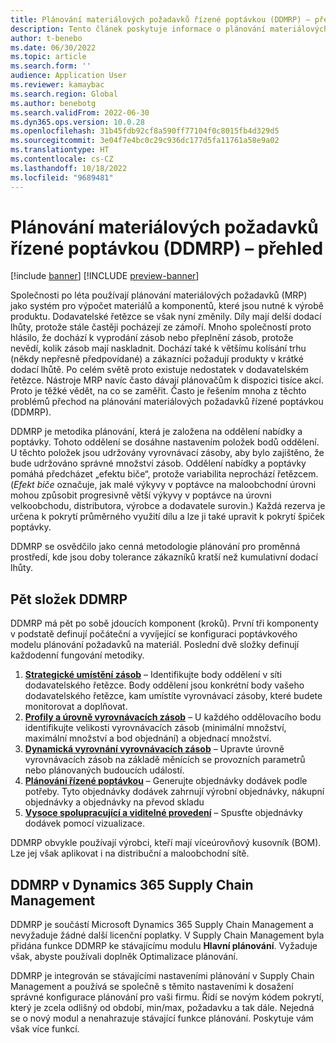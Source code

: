 ```yaml
---
title: Plánování materiálových požadavků řízené poptávkou (DDMRP) – přehled
description: Tento článek poskytuje informace o plánování materiálových požadavků řízené poptávkou (DDMRP), metodologii plánování, která je založena na oddělení nabídky a poptávky.
author: t-benebo
ms.date: 06/30/2022
ms.topic: article
ms.search.form: ''
audience: Application User
ms.reviewer: kamaybac
ms.search.region: Global
ms.author: benebotg
ms.search.validFrom: 2022-06-30
ms.dyn365.ops.version: 10.0.28
ms.openlocfilehash: 31b45fdb92cf8a590ff77104f0c8015fb4d329d5
ms.sourcegitcommit: 3e04f7e4bc0c29c936dc177d5fa11761a58e9a02
ms.translationtype: HT
ms.contentlocale: cs-CZ
ms.lasthandoff: 10/18/2022
ms.locfileid: "9689481"
---
```

# <a name="demand-driven-material-requirements-planning-ddmrp-overview"></a>Plánování materiálových požadavků řízené poptávkou (DDMRP) – přehled

[!include [banner](../../includes/banner.md)]
[!INCLUDE [preview-banner](../../includes/preview-banner.md)]
<!-- KFM: Preview until further notice -->

Společnosti po léta používají plánování materiálových požadavků (MRP) jako systém pro výpočet materiálů a komponentů, které jsou nutné k výrobě produktu. Dodavatelské řetězce se však nyní změnily. Díly mají delší dodací lhůty, protože stále častěji pocházejí ze zámoří. Mnoho společností proto hlásilo, že dochází k vyprodání zásob nebo přeplnění zásob, protože nevědí, kolik zásob mají naskladnit. Dochází také k většímu kolísání trhu (někdy nepřesně předpovídané) a zákazníci požadují produkty v krátké dodací lhůtě. Po celém světě proto existuje nedostatek v dodavatelském řetězce. Nástroje MRP navíc často dávají plánovačům k dispozici tisíce akcí. Proto je těžké vědět, na co se zaměřit. Často je řešením mnoha z těchto problémů přechod na plánování materiálových požadavků řízené poptávkou (DDMRP).

DDMRP je metodika plánování, která je založena na oddělení nabídky a poptávky. Tohoto oddělení se dosáhne nastavením položek bodů oddělení. U těchto položek jsou udržovány vyrovnávací zásoby, aby bylo zajištěno, že bude udržováno správné množství zásob. Oddělení nabídky a poptávky pomáhá předcházet „efektu biče“, protože variabilita neprochází řetězcem. (*Efekt biče* označuje, jak malé výkyvy v poptávce na maloobchodní úrovni mohou způsobit progresivně větší výkyvy v poptávce na úrovni velkoobchodu, distributora, výrobce a dodavatele surovin.) Každá rezerva je určena k pokrytí průměrného využití dílu a lze ji také upravit k pokrytí špiček poptávky.

DDMRP se osvědčilo jako cenná metodologie plánování pro proměnná prostředí, kde jsou doby tolerance zákazníků kratší než kumulativní dodací lhůty.

## <a name="the-five-components-of-ddmrp"></a>Pět složek DDMRP

DDMRP má pět po sobě jdoucích komponent (kroků). První tři komponenty v podstatě definují počáteční a vyvíjející se konfiguraci poptávkového modelu plánování požadavků na materiál. Poslední dvě složky definují každodenní fungování metodiky.

1. **[Strategické umístění zásob](ddmrp-inventory-positioning.md)** – Identifikujte body oddělení v síti dodavatelského řetězce. Body oddělení jsou konkrétní body vašeho dodavatelského řetězce, kam umístíte vyrovnávací zásoby, které budete monitorovat a doplňovat.
2. **[Profily a úrovně vyrovnávacích zásob](ddmrp-buffer-profile-and-levels.md)** – U každého oddělovacího bodu identifikujte velikosti vyrovnávacích zásob (minimální množství, maximální množství a bod objednání) a objednací množství.
3. **[Dynamická vyrovnání vyrovnávacích zásob](ddmrp-buffer-profile-and-levels.md#dynamic-adjustments)** – Upravte úrovně vyrovnávacích zásob na základě měnících se provozních parametrů nebo plánovaných budoucích událostí.
4. **[Plánování řízené poptávkou](ddmrp-planning.md)** – Generujte objednávky dodávek podle potřeby. Tyto objednávky dodávek zahrnují výrobní objednávky, nákupní objednávky a objednávky na převod skladu
5. **[Vysoce spolupracující a viditelné provedení](ddmrp-visual-and-collaborative-execution.md)** – Spusťte objednávky dodávek pomocí vizualizace.

DDMRP obvykle používají výrobci, kteří mají víceúrovňový kusovník (BOM). Lze jej však aplikovat i na distribuční a maloobchodní sítě.

## <a name="ddmrp-in-dynamics-365-supply-chain-management"></a>DDMRP v Dynamics 365 Supply Chain Management

DDMRP je součástí Microsoft Dynamics 365 Supply Chain Management a nevyžaduje žádné další licenční poplatky. V Supply Chain Management byla přidána funkce DDMRP ke stávajícímu modulu **Hlavní plánování**. Vyžaduje však, abyste používali doplněk Optimalizace plánování. 

DDMRP je integrován se stávajícími nastaveními plánování v Supply Chain Management a používá se společně s těmito nastaveními k dosažení správné konfigurace plánování pro vaši firmu. Řídí se novým kódem pokrytí, který je zcela odlišný od období, min/max, požadavku a tak dále. Nejedná se o nový modul a nenahrazuje stávající funkce plánování. Poskytuje vám však více funkcí.
